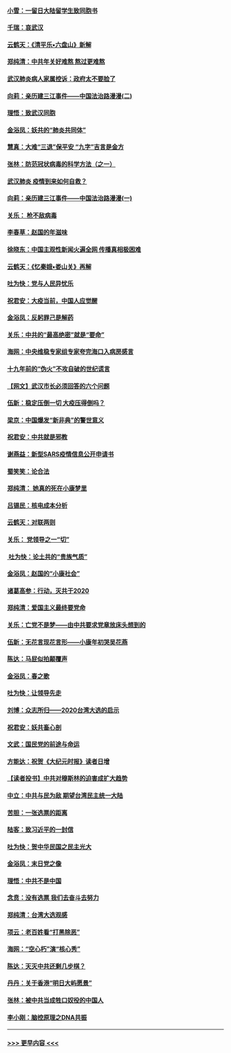 #### [小雪：一留日大陆留学生致同胞书](../pages/nsc993/n11834624.md?t=02010522) 
#### [千瑞：哀武汉](../pages/nsc993/n11833647.md?t=02010522) 
#### [云鹤天：《清平乐▪六盘山》新解](../pages/nsc993/n11833611.md?t=02010522) 
#### [郑纯清：中共年关好难熬 熬过更难熬](../pages/nsc993/n11833489.md?t=02010522) 
#### [武汉肺炎病人家属控诉：政府太不要脸了](../pages/nsc993/n11833205.md?t=02010522) 
#### [向莉：亲历建三江事件——中国法治路漫漫(二)](../pages/nsc993/n11829102.md?t=02010522) 
#### [理悟：致武汉同胞](../pages/nsc993/n11831522.md?t=02010522) 
#### [金浴凤：妖共的“肺炎共同体”](../pages/nsc993/n11829448.md?t=02010522) 
#### [慧真：大难“三退”保平安 “九字”吉言是金方](../pages/nsc993/n11829501.md?t=02010522) 
#### [张林：防范冠状病毒的科学方法（之一）](../pages/nsc993/n11828618.md?t=02010522) 
#### [武汉肺炎 疫情到来如何自救？](../pages/nsc993/n11827632.md?t=02010522) 
#### [向莉：亲历建三江事件——中国法治路漫漫(一)](../pages/nsc993/n11827190.md?t=02010522) 
#### [关乐： 枪不敌病毒](../pages/nsc993/n11826746.md?t=02010522) 
#### [李春草：赵国的年滋味](../pages/nsc993/n11826321.md?t=02010522) 
#### [徐晓东：中国主观性新闻火遍全网 传播真相极困难](../pages/nsc993/n11826508.md?t=02010522) 
#### [云鹤天：《忆秦娥▪娄山关》再解](../pages/nsc993/n11824682.md?t=02010522) 
#### [吐为快：党与人民异忧乐](../pages/nsc993/n11824660.md?t=02010522) 
#### [祝君安：大疫当前，中国人应觉醒](../pages/nsc993/n11821946.md?t=02010522) 
#### [金浴凤：反躬罪己是解药](../pages/nsc993/n11820280.md?t=02010522) 
#### [关乐：中共的“最高绝密”就是“要命”](../pages/nsc993/n11816946.md?t=02010522) 
#### [海网：中央维稳专家组专家夸完海口入病房感言](../pages/nsc993/n11815138.md?t=02010522) 
#### [十九年前的“伪火”不攻自破的世纪谎言](../pages/nsc993/n11813238.md?t=02010522) 
#### [【网文】武汉市长必须回答的六个问题](../pages/nsc993/n11813848.md?t=02010522) 
#### [伍新：稳定压倒一切 大疫压得倒吗？](../pages/nsc993/n11812634.md?t=02010522) 
#### [梁京：中国爆发“新非典”的警世意义](../pages/nsc993/n11812554.md?t=02010522) 
#### [祝君安：中共就是邪教](../pages/nsc993/n11812431.md?t=02010522) 
#### [谢燕益：新型SARS疫情信息公开申请书](../pages/nsc993/n11808840.md?t=02010522) 
#### [蜀笑笑：论合法](../pages/nsc993/n11808064.md?t=02010522) 
#### [郑纯清： 她真的死在小康梦里](../pages/nsc993/n11806623.md?t=02010522) 
#### [吕锡民：核电成本分析](../pages/nsc993/n11806284.md?t=02010522) 
#### [云鹤天：对联两则](../pages/nsc993/n11805957.md?t=02010522) 
#### [关乐： 党领导之一“切”](../pages/nsc993/n11804505.md?t=02010522) 
#### [ 吐为快：论土共的“贵族气质”](../pages/nsc993/n11804490.md?t=02010522) 
#### [金浴凤：赵国的“小康社会”](../pages/nsc993/n11804452.md?t=02010522) 
#### [诸葛高参：行动，灭共于2020](../pages/nsc993/n11804120.md?t=02010522) 
#### [郑纯清：爱国主义最终要党命](../pages/nsc993/n11802197.md?t=02010522) 
#### [关乐：亡党不是梦——由中共要求党章放床头想到的](../pages/nsc993/n11802156.md?t=02010522) 
#### [伍新：无花言现花言形——小康年初哭吴花燕](../pages/nsc993/n11800044.md?t=02010522) 
#### [陈达：马屁似拍颠覆声](../pages/nsc993/n11800010.md?t=02010522) 
#### [金浴凤：春之歌](../pages/nsc993/n11797687.md?t=02010522) 
#### [吐为快：让领导先走](../pages/nsc993/n11797512.md?t=02010522) 
#### [刘博：众志所归——2020台湾大选的启示](../pages/nsc993/n11796878.md?t=02010522) 
#### [祝君安：妖共畜心剖](../pages/nsc993/n11794273.md?t=02010522) 
#### [文武：国民党的前途与命运](../pages/nsc993/n11794198.md?t=02010522) 
#### [方能达：祝贺《大纪元时报》读者日增](../pages/nsc993/n11793807.md?t=02010522) 
#### [【读者投书】中共对穆斯林的迫害成扩大趋势](../pages/nsc993/n11791371.md?t=02010522) 
#### [中立：中共与民为敌 期望台湾民主统一大陆](../pages/nsc993/n11790392.md?t=02010522) 
#### [苦胆：一张选票的距离](../pages/nsc993/n11788914.md?t=02010522) 
#### [陆客：致习近平的一封信](../pages/nsc993/n11788867.md?t=02010522) 
#### [吐为快：贺中华民国之民主光大](../pages/nsc993/n11788618.md?t=02010522) 
#### [金浴凤：末日党之像](../pages/nsc993/n11787475.md?t=02010522) 
#### [理悟：中共不是中国](../pages/nsc993/n11787463.md?t=02010522) 
#### [念贲：没有选票  我们去奋斗去努力](../pages/nsc993/n11787398.md?t=02010522) 
#### [郑纯清：台湾大选观感](../pages/nsc993/n11786210.md?t=02010522) 
#### [项云：老百姓看“打黑除恶”](../pages/nsc993/n11785398.md?t=02010522) 
#### [海网：“空心朽”演“核心秀”](../pages/nsc993/n11783874.md?t=02010522) 
#### [陈达：天灭中共还剩几步棋？](../pages/nsc993/n11783719.md?t=02010522) 
#### [丹丹：关于香港“明日大屿愿景”](../pages/nsc993/n11783273.md?t=02010522) 
#### [张林：被中共当成牲口奴役的中国人](../pages/nsc993/n11782397.md?t=02010522) 
#### [李小刚：脑控原理之DNA共振](../pages/nsc993/n11780962.md?t=02010522) 

----
#### [ >>> 更早内容 <<< ](../indexes/nsc993-earlier.md)
